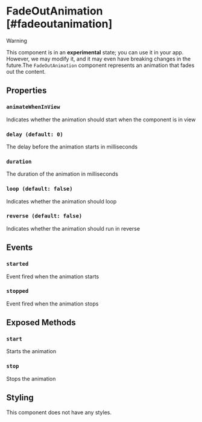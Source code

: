 # FadeOutAnimation [#fadeoutanimation]

>[!WARNING]
> This component is in an **experimental** state; you can use it in your app. However, we may modify it, and it may even have breaking changes in the future.The `FadeOutAnimation` component represents an animation that fades out the content.

## Properties

### `animateWhenInView`

Indicates whether the animation should start when the component is in view

### `delay (default: 0)`

The delay before the animation starts in milliseconds

### `duration`

The duration of the animation in milliseconds

### `loop (default: false)`

Indicates whether the animation should loop

### `reverse (default: false)`

Indicates whether the animation should run in reverse

## Events

### `started`

Event fired when the animation starts

### `stopped`

Event fired when the animation stops

## Exposed Methods

### `start`

Starts the animation

### `stop`

Stops the animation

## Styling

This component does not have any styles.
